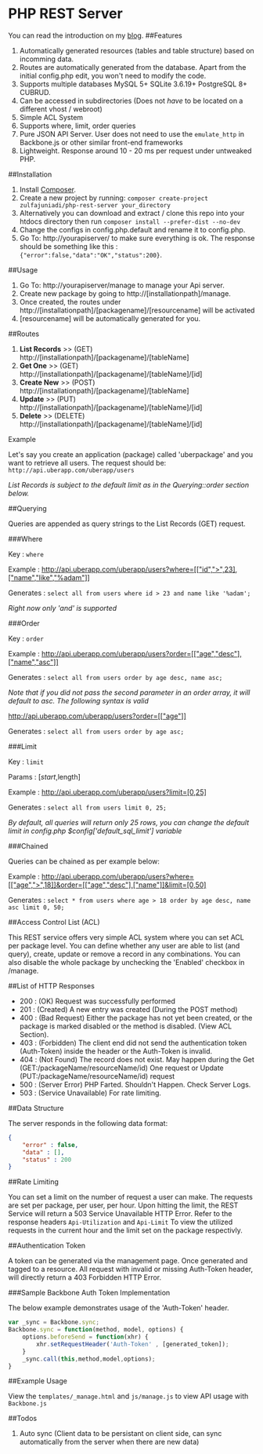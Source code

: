 PHP REST Server
===============

You can read the introduction on my [blog](http://zulfait.blogspot.com/2014/01/php-rest-server.html).
##Features

1. Automatically generated resources (tables and table structure) based on incomming data.
1. Routes are automatically generated from the database. Apart from the initial config.php edit, you won't need to modify the code.
1. Supports multiple databases MySQL 5+ SQLite 3.6.19+ PostgreSQL 8+ CUBRUD.
1. Can be accessed in subdirectories (Does not _have_ to be located on a different vhost / webroot)
1. Simple ACL System
1. Supports where, limit, order queries
1. Pure JSON API Server. User does not need to use the ``emulate_http`` in Backbone.js or other similar front-end frameworks
1. Lightweight. Response around 10 - 20 ms per request under untweaked PHP.

##Installation

1. Install [Composer](http://getcomposer.org/doc/00-intro.md#installation-nix).
1. Create a new project by running: ```composer create-project zulfajuniadi/php-rest-server your_directory```
1. Alternatively you can download and extract / clone this repo into your htdocs directory then run ``composer install --prefer-dist --no-dev``
2. Change the configs in config.php.default and rename it to config.php.
1. Go To: http://yourapiserver/ to make sure everything is ok. The response should be something like this : ``{"error":false,"data":"OK","status":200}``.

##Usage

1. Go To: http://yourapiserver/manage to manage your Api server.
1. Create new package by going to http://[installationpath]/manage.
1. Once created, the routes under http://[installationpath]/[packagename]/[resourcename] will be activated
1. [resourcename] will be automatically generated for you.

##Routes

1. **List Records** >> (GET) http://[installationpath]/[packagename]/[tableName]
1. **Get One** >> (GET) http://[installationpath]/[packagename]/[tableName]/[id]
1. **Create New** >> (POST) http://[installationpath]/[packagename]/[tableName]
1. **Update** >> (PUT) http://[installationpath]/[packagename]/[tableName]/[id]
1. **Delete** >> (DELETE) http://[installationpath]/[packagename]/[tableName]/[id]

Example

Let's say you create an application (package) called 'uberpackage' and you want to retrieve all users. The request should be:
``http://api.uberapp.com/uberapp/users``

*List Records is subject to the default limit as in the Querying::order section below.*

##Querying

Queries are appended as query strings to the List Records (GET) request.

###Where

Key : ``where``

Example : http://api.uberapp.com/uberapp/users?where=[["id",">",23],["name","like","%adam"]]

Generates : ``select all from users where id > 23 and name like '%adam';``

*Right now only 'and' is supported*

###Order

Key : ``order``

Example : http://api.uberapp.com/uberapp/users?order=[["age","desc"],["name","asc"]]

Generates : ``select all from users order by age desc, name asc;``

*Note that if you did not pass the second parameter in an order array, it will default to asc. The following syntax is valid*

http://api.uberapp.com/uberapp/users?order=[["age"]]

Generates : ``select all from users order by age asc;``

###Limit

Key : ``limit``

Params : [$start,$length]

Example : http://api.uberapp.com/uberapp/users?limit=[0,25]

Generates : ``select all from users limit 0, 25;``

*By default, all queries will return only 25 rows, you can change the default limit in config.php $config['default_sql_limit'] variable*

###Chained

Queries can be chained as per example below:

Example : http://api.uberapp.com/uberapp/users?where=[["age",">",18]]&order=[["age","desc"],["name"]]&limit=[0,50]

Generates : ``select * from users where age > 18 order by age desc, name asc limit 0, 50;``

##Access Control List (ACL)

This REST service offers very simple ACL system where you can set ACL per package level. You can define whether any user are able to list (and query), create, update or remove a record in any combinations. You can also disable the whole package by unchecking the 'Enabled' checkbox in /manage.

##List of HTTP Responses

* 200 : (OK) Request was successfully performed
* 201 : (Created) A new entry was created (During the POST method)
* 400 : (Bad Request) Either the package has not yet been created, or the package is marked disabled or the method is disabled. (View ACL Section).
* 403 : (Forbidden) The client end did not send the authentication token (Auth-Token) inside the header or the Auth-Token is invalid.
* 404 : (Not Found) The record does not exist. May happen during the Get (GET:/packageName/resourceName/id) One request or Update (PUT:/packageName/resourceName/id) request
* 500 : (Server Error) PHP Farted. Shouldn't Happen. Check Server Logs.
* 503 : (Service Unavailable) For rate limiting.

##Data Structure

The server responds in the following data format:

```json
{
	"error" : false,
	"data" : [],
	"status" : 200
}

```

##Rate Limiting

You can set a limit on the number of request a user can make. The requests are set per package, per user, per hour. Upon hitting the limit, the REST Service will return a 503 Service Unavailable HTTP Error. Refer to the response headers ``Api-Utilization`` and ``Api-Limit`` To view the utilized requests in the current hour and the limit set on the package respectivly.

##Authentication Token

A token can be generated via the management page. Once generated and tagged to a resource. All request with invalid or missing Auth-Token header, will directly return a 403 Forbidden HTTP Error.

###Sample Backbone Auth Token Implementation

The below example demonstrates usage of the 'Auth-Token' header.

```javascript
var _sync = Backbone.sync;
Backbone.sync = function(method, model, options) {
	options.beforeSend = function(xhr) {
		xhr.setRequestHeader('Auth-Token' , [generated_token]);
	}
	_sync.call(this,method,model,options);
}

```

##Example Usage

View the ``templates/_manage.html`` and ``js/manage.js`` to view API usage with ``Backbone.js``

##Todos

1. Auto sync (Client data to be persistant on client side, can sync automatically from the server when there are new data)
